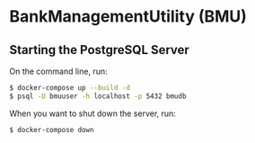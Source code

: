 # BankManagementUtility (BMU)

## Starting the PostgreSQL Server

On the command line, run:
```bash
$ docker-compose up --build -d
$ psql -U bmuuser -h localhost -p 5432 bmudb
```

When you want to shut down the server, run:
```bash
$ docker-compose down
```